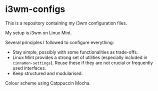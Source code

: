 # i3wm-configs

This is a repository containing my i3wm configuration files.

My setup is i3wm on Linux Mint.

Several principles I followed to configure everything:
- Stay simple, possibly with some functionalities as trade-offs.
- Linux Mint provides a strong set of utilities (especially included in `cinnamon-settings`). Reuse these if they are not crucial or frequently used interfaces.
- Keep structured and modularised.

Colour scheme using Catppuccin Mocha.
